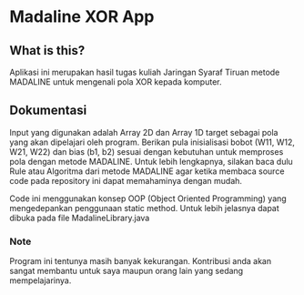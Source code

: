 # Madaline XOR App
## What is this?
Aplikasi ini merupakan hasil tugas kuliah Jaringan Syaraf Tiruan metode MADALINE untuk mengenali pola XOR kepada komputer.

## Dokumentasi
Input yang digunakan adalah Array 2D dan Array 1D target sebagai pola yang akan dipelajari oleh program. Berikan pula inisialisasi bobot (W11, W12, W21, W22) dan bias (b1, b2) sesuai dengan kebutuhan untuk memproses pola dengan metode MADALINE. Untuk lebih lengkapnya, silakan baca dulu Rule atau Algoritma dari metode MADALINE agar ketika membaca source code pada repository ini dapat memahaminya dengan mudah.

Code ini menggunakan konsep OOP (Object Oriented Programming) yang mengedepankan penggunaan static method. Untuk lebih jelasnya dapat dibuka pada file MadalineLibrary.java

### Note
Program ini tentunya masih banyak kekurangan. Kontribusi anda akan sangat membantu untuk saya maupun orang lain yang sedang mempelajarinya.